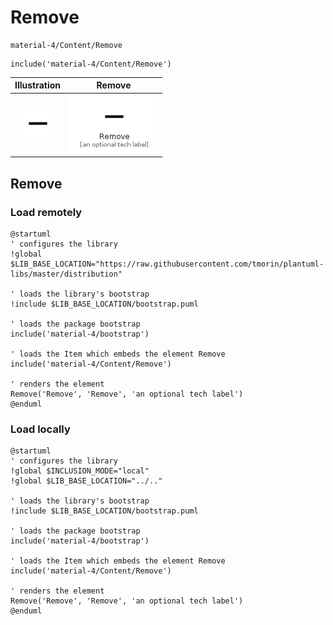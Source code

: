 # Remove


```text
material-4/Content/Remove
```

```text
include('material-4/Content/Remove')
```



| Illustration | Remove |
| :---: | :---: |
| ![illustration for Illustration](../../material-4/Content/Remove.png) | ![illustration for Remove](../../material-4/Content/Remove.Local.png) |




## Remove

### Load remotely
```plantuml
@startuml
' configures the library
!global $LIB_BASE_LOCATION="https://raw.githubusercontent.com/tmorin/plantuml-libs/master/distribution"

' loads the library's bootstrap
!include $LIB_BASE_LOCATION/bootstrap.puml

' loads the package bootstrap
include('material-4/bootstrap')

' loads the Item which embeds the element Remove
include('material-4/Content/Remove')

' renders the element
Remove('Remove', 'Remove', 'an optional tech label')
@enduml
```

### Load locally
```plantuml
@startuml
' configures the library
!global $INCLUSION_MODE="local"
!global $LIB_BASE_LOCATION="../.."

' loads the library's bootstrap
!include $LIB_BASE_LOCATION/bootstrap.puml

' loads the package bootstrap
include('material-4/bootstrap')

' loads the Item which embeds the element Remove
include('material-4/Content/Remove')

' renders the element
Remove('Remove', 'Remove', 'an optional tech label')
@enduml
```

